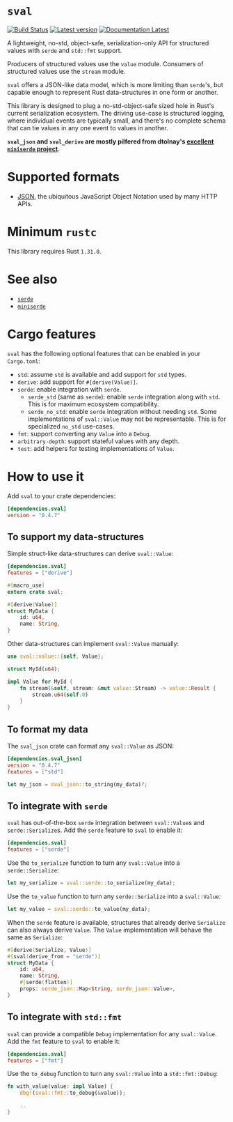 # `sval`

[![Build Status](https://travis-ci.com/sval-rs/sval.svg?branch=master)](https://travis-ci.com/sval-rs/sval)
[![Latest version](https://img.shields.io/crates/v/sval.svg)](https://crates.io/crates/sval)
[![Documentation Latest](https://docs.rs/sval/badge.svg)](https://docs.rs/sval)

A lightweight, no-std, object-safe, serialization-only API for structured values with `serde` and `std::fmt` support.

Producers of structured values use the `value` module. Consumers of structured values use the `stream` module.

`sval` offers a JSON-like data model, which is more limiting than `serde`'s, but capable enough to represent Rust data-structures in one form or another.

This library is designed to plug a no-std-object-safe sized hole in Rust's current serialization ecosystem. The driving use-case is structured logging, where individual events are typically small, and there's no complete schema that can tie values in any one event to values in another.

**`sval_json` and `sval_derive` are mostly pilfered from dtolnay's [excellent `miniserde` project](https://github.com/dtolnay/miniserde).**

# Supported formats

- [JSON](https://crates.io/crates/sval_json), the ubiquitous JavaScript Object Notation used by many HTTP APIs.

# Minimum `rustc`

This library requires Rust `1.31.0`.

# See also

- [`serde`](https://docs.rs/serde)
- [`miniserde`](https://docs.rs/miniserde)

# Cargo features

`sval` has the following optional features that can be enabled in your `Cargo.toml`:

- `std`: assume `std` is available and add support for `std` types.
- `derive`: add support for `#[derive(Value)]`.
- `serde`: enable integration with `serde`.
    - `serde_std` (same as `serde`): enable `serde` integration along with `std`. This is for maximum ecosystem compatibility.
    - `serde_no_std`: enable `serde` integration without needing `std`. Some implementations of `sval::Value` may not be representable. This is for specialized `no_std` use-cases.
- `fmt`: support converting any `Value` into a `Debug`.
- `arbitrary-depth`: support stateful values with any depth.
- `test`: add helpers for testing implementations of `Value`.

# How to use it

Add `sval` to your crate dependencies:

```toml
[dependencies.sval]
version = "0.4.7"
```

## To support my data-structures

Simple struct-like data-structures can derive `sval::Value`:

```toml
[dependencies.sval]
features = ["derive"]
```

```rust
#[macro_use]
extern crate sval;

#[derive(Value)]
struct MyData {
    id: u64,
    name: String,
}
```

Other data-structures can implement `sval::Value` manually:

```rust
use sval::value::{self, Value};

struct MyId(u64);

impl Value for MyId {
    fn stream(&self, stream: &mut value::Stream) -> value::Result {
        stream.u64(self.0)
    }
}
```

## To format my data

The `sval_json` crate can format any `sval::Value` as JSON:

```toml
[dependencies.sval_json]
version = "0.4.7"
features = ["std"]
```

```rust
let my_json = sval_json::to_string(my_data)?;
```

## To integrate with `serde`

`sval` has out-of-the-box `serde` integration between `sval::Value`s and `serde::Serialize`s. Add the `serde` feature to `sval` to enable it:

```toml
[dependencies.sval]
features = ["serde"]
```

Use the `to_serialize` function to turn any `sval::Value` into a `serde::Serialize`:

```rust
let my_serialize = sval::serde::to_serialize(my_data);
```

Use the `to_value` function to turn any `serde::Serialize` into a `sval::Value`:

```rust
let my_value = sval::serde::to_value(my_data);
```

When the `serde` feature is available, structures that already derive `Serialize` can also always derive `Value`. The `Value` implementation will behave the same as `Serialize`:

```rust
#[derive(Serialize, Value)]
#[sval(derive_from = "serde")]
struct MyData {
    id: u64,
    name: String,
    #[serde(flatten)]
    props: serde_json::Map<String, serde_json::Value>,
}
```

## To integrate with `std::fmt`

`sval` can provide a compatible `Debug` implementation for any `sval::Value`. Add the `fmt` feature to `sval` to enable it:

```toml
[dependencies.sval]
features = ["fmt"]
```

Use the `to_debug` function to turn any `sval::Value` into a `std::fmt::Debug`:

```rust
fn with_value(value: impl Value) {
    dbg!(sval::fmt::to_debug(&value));

    ..
}
```
